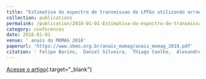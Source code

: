```yaml
---
title: "Estimativa do espectro de transmissao de LPFGs utilizando arranjo FBG modulado por estresse e Rede Neural"
collection: publications
permalink: /publication/2018-01-01-Estimativa-do-espectro-de-transmissao-de-LPFGs-utilizando-arranjo-FBG-modulado-por-estresse-e-Rede-Neural
category: conferences
date: 2018-01-01
venue: ' anais do MOMAG 2018'
paperurl: 'https://www.sbmo.org.br/anais_momag/anais_momag_2018.pdf'
citation: ' Felipe Barino,  Daniel Silveira,  Thiago Coelho,  Alexandre Santos, &quot;Estimativa do espectro de transmissao de LPFGs utilizando arranjo FBG modulado por estresse e Rede Neural.&quot;  anais do MOMAG 2018, 2018.'
---
```

[Acesse o artigo](https://www.sbmo.org.br/anais_momag/anais_momag_2018.pdf){:target="_blank"}
